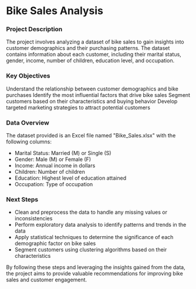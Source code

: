 # Bike Sales Analysis

### Project Description
The project involves analyzing a dataset of bike sales to gain insights into customer demographics and their purchasing patterns. The dataset contains information about each customer, including their marital status, gender, income, number of children, education level, and occupation.

### Key Objectives
Understand the relationship between customer demographics and bike purchases
Identify the most influential factors that drive bike sales
Segment customers based on their characteristics and buying behavior
Develop targeted marketing strategies to attract potential customers

### Data Overview
The dataset provided is an Excel file named "Bike_Sales.xlsx" with the following columns:
- Marital Status: Married (M) or Single (S)
- Gender: Male (M) or Female (F)
- Income: Annual income in dollars
- Children: Number of children
- Education: Highest level of education attained
- Occupation: Type of occupation

### Next Steps
- Clean and preprocess the data to handle any missing values or inconsistencies
- Perform exploratory data analysis to identify patterns and trends in the data
- Apply statistical techniques to determine the significance of each demographic factor on bike sales
- Segment customers using clustering algorithms based on their characteristics


By following these steps and leveraging the insights gained from the data, the project aims to provide valuable recommendations for improving bike sales and customer engagement.
